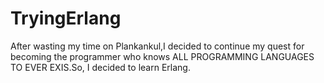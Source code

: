 # TryingErlang
After wasting my time on Plankankul,I decided to continue my quest for becoming the programmer who knows ALL PROGRAMMING LANGUAGES TO EVER EXIS.So, I decided to learn Erlang.
